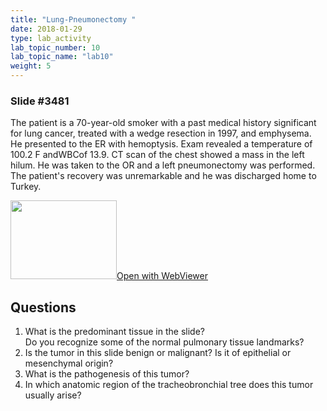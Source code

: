 ```yaml
---
title: "Lung-Pneumonectomy "
date: 2018-01-29
type: lab_activity
lab_topic_number: 10
lab_topic_name: "lab10"
weight: 5
---
```

<div class="entrybody">
<h3>Slide #3481</h3>

<p>The patient is a 70-year-old smoker with a past medical history significant for lung cancer, treated with a wedge resection in 1997, and emphysema. He presented to the ER with hemoptysis. Exam revealed a temperature of 100.2 F and<span class="caps">WBC</span>of 13.9. CT scan of the chest showed a mass in the left hilum. He was taken to the OR and a left pneumonectomy was performed. The patient's recovery was unremarkable and he was discharged home to Turkey.<br clear="all"></p>

<div class="thumbnail"><a href="http://virtualslides.cumc.columbia.edu/3481.svs/view.apml?" target="_blank"><img alt="" src="http://pathologylab.ccnmtl.columbia.edu/assets/images/slide_3481.jpg" width="170" height="126" class="mt-image-left"></a><a href="http://virtualslides.cumc.columbia.edu/3481.svs/view.apml?" target="_blank">Open with WebViewer</a></div>

<h2>Questions</h2>


<ol>
<li>What is the predominant tissue in the slide?<br>Do you recognize some of the normal pulmonary tissue landmarks?</li>
<li>Is the tumor in this slide benign or malignant? Is it of epithelial or mesenchymal origin?</li>
<li>What is the pathogenesis of this tumor?</li>
<li>In which anatomic region of the tracheobronchial tree does this tumor usually arise?</li>
</ol>


						
</div>
